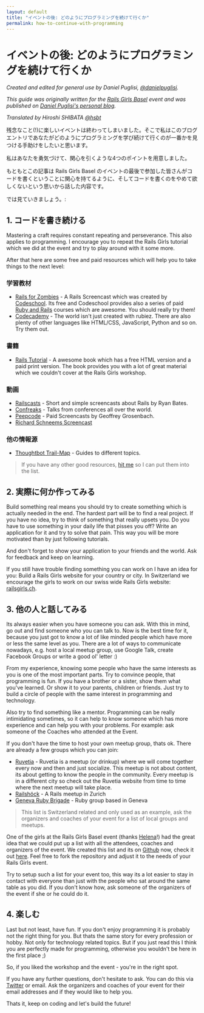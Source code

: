 ```yaml
---
layout: default
title: "イベントの後: どのようにプログラミングを続けて行くか"
permalink: how-to-continue-with-programming
---
```


# イベントの後: どのようにプログラミングを続けて行くか

*Created and edited for general use by Daniel Puglisi, [@danielpuglisi](http://twitter.com/danielpuglisi).*

*This guide was originally written for the [Rails Girls Basel](http://railsgirls.com/basel) event
and was published on
[Daniel Puglisi's personal blog](http://danielpuglisi.com/articles/2013/04/rails-girls-after-the-event-how-to-continue-with-programming).*

*Translated by Hiroshi SHIBATA [@hsbt](http://twitter.com/hsbt)*

残念なこと(!)に楽しいイベントは終わってしまいました。そこで私はこのブログエントリであなたがどのようにプログラミングを学び続けて行くのが一番かを見つける手助けをしたいと思います。

私はあなたを勇気づけて、関心を引くような4つのポイントを用意しました。

もともとこの記事は Rails Girls Basel のイベントの最後で参加した皆さんがコードを書くということに関心を持てるように、そしてコードを書くのをやめて欲しくないという思いから話した内容です。

では見ていきましょう。:

## 1. コードを書き続ける

Mastering a craft requires constant repeating and perseverance.
This also applies to programming. I encourage you to repeat the Rails
Girls tutorial which we did at the event and try to play around with
it some more.

After that here are some free and paid resources which will help you
to take things to the next level:

### 学習教材

* [Rails for Zombies](http://railsforzombies.org/) - A Rails Screencast which was created by [Codeschool](http://codeschool.com). Its free and Codeschool provides also a series of paid [Ruby and Rails](http://www.codeschool.com/paths/ruby#starting-rails) courses which are awesome. You should really try them!
* [Codecademy](http://www.codecademy.com/) - The world isn't just created with rubiez. There are also plenty of other languages like HTML/CSS, JavaScript, Python and so on. Try them out.

### 書籍

* [Rails Tutorial](http://ruby.railstutorial.org/) - A awesome book which has a free HTML version and a paid print version. The book provides you with a lot of great material which we couldn't cover at the Rails Girls workshop.

### 動画

* [Railscasts](http://railscasts.com/) - Short and simple screencasts about Rails by Ryan Bates.
* [Confreaks](http://www.confreaks.com/) - Talks from conferences all over the world.
* [Peepcode](https://peepcode.com/) - Paid Screencasts by Geoffrey Grosenbach.
* [Richard Schneems Screencast](http://www.youtube.com/user/schneems/videos)

### 他の情報源

* [Thoughtbot Trail-Map](https://github.com/thoughtbot/trail-map) - Guides to different topics.

> If you have any other good resources, [hit me](mailto:daniel@codegestalt.com) so I can put them into the list.

## 2. 実際に何か作ってみる

Build something real means you should try to create something which is actually needed in the end.
The hardest part will be to find a real project.
If you have no idea, try to think of something that really upsets you.
Do you have to use something in your daily life that pisses you off?
Write an application for it and try to solve that pain.
This way you will be more motivated than by just following tutorials.

And don't forget to show your application to your friends and the world.
Ask for feedback and keep on learning.

If you still have trouble finding something you can work on I have an idea for you:
Build a Rails Girls website for your country or city. In Switzerland we encourage the girls to work
on our swiss wide Rails Girls website: [railsgirls.ch](http://railsgirls.ch/).

## 3. 他の人と話してみる

Its always easier when you have someone you can ask.
With this in mind, go out and find someone who you can talk to.
Now is the best time for it,
because you just got to know a lot of like minded people which have more or less the same level as you.
There are a lot of ways to communicate nowadays,
e.g. host a local meetup group, use Google Talk, create Facebook Groups or write a good ol' letter :)

From my experience, knowing some people who have the same interests as you is one of the most important parts.
Try to convince people, that programming is fun.
If you have a brother or a sister, show them what you've learned.
Or show it to your parents, children or friends.
Just try to build a circle of people with the same interest in programming and technology.

Also try to find something like a mentor.
Programming can be really intimidating sometimes,
so it can help to know someone which has more experience and can help you with your problems.
For example: ask someone of the Coaches who attended at the Event.

If you don't have the time to host your own meetup group, thats ok.
There are already a few groups which you can join:

* [Ruvetia](http://ruvetia.org/) - Ruvetia is a meetup (or drinkup) where we will come together every now and then and just socialize. This meetup is not about content, its about getting to know the people in the community. Every meetup is in a different city so check out the Ruvetia website from time to time where the next meetup will take place.
* [Railshöck](http://www.meetup.com/rubyonrails-ch/events/80098992/) - A Rails meetup in Zurich
* [Geneva Ruby Brigade](http://genevarb.com/) - Ruby group based in Geneva

> This list is Switzerland related and only used as an example, ask the organizers and coaches of your event for a list of local groups and meetups.

One of the girls at the Rails Girls Basel event (thanks [Helena](https://twitter.com/HBobbiRo)!) had the great idea
that we could put up a list with all the attendees, coaches and organizers of the event.
We created this list and its on [Github](https://github.com/RailsGirlsSwitzerland/attendees) now, check it out [here](http://railsgirlsswitzerland.github.io/attendees/site/2013_04_basel.html).
Feel free to fork the repository and adjust it to the needs of your Rails Girls event.

Try to setup such a list for your event too, this way its a lot easier to stay in contact with everyone than just
with the people who sat around the same table as you did.
If you don't know how, ask someone of the organizers of the event if she or he could do it.

## 4. 楽しむ

Last but not least, have fun.
If you don't enjoy programming it is probably not the right thing for you.
But thats the same story for every profession or hobby.
Not only for technology related topics.
But if you just read this I think you are perfectly made for programming,
otherwise you wouldn't be here in the first place ;)

So, if you liked the workshop and the event - you're in the right spot.

If you have any further questions, don't hesitate to ask.
You can do this via [Twitter](https://twitter.com/railsgirls) or email.
Ask the organizers and coaches of your event for their email addresses and if they would like to help you.

Thats it, keep on coding and let's build the future!
